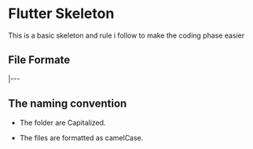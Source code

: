 # Flutter Skeleton

This is a basic skeleton and rule i follow to make the coding phase easier

## File Formate

|---

## The naming convention

* The folder are Capitalized.

* The files are formatted as camelCase.
